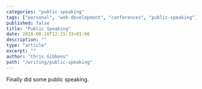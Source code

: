 ```yaml
---
categories: "public speaking"
tags: ["personal", "web-development", "conferences", "public-speaking"]
published: false
title: "Public Speaking"
date: 2018-06-16T12:15:33+01:00
description: ""
type: "article"
excerpt: ""
author: "Chris Gibbons"
path: "/writing/public-speaking"
---
```

Finally did some public speaking.

